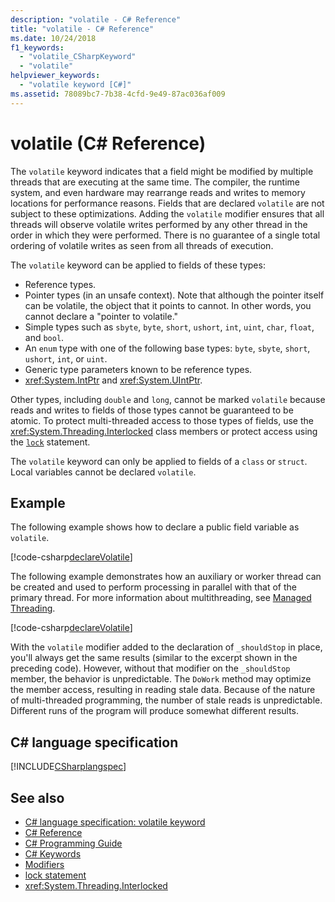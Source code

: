 ```yaml
---
description: "volatile - C# Reference"
title: "volatile - C# Reference"
ms.date: 10/24/2018
f1_keywords: 
  - "volatile_CSharpKeyword"
  - "volatile"
helpviewer_keywords: 
  - "volatile keyword [C#]"
ms.assetid: 78089bc7-7b38-4cfd-9e49-87ac036af009
---
```

# volatile (C# Reference)

The `volatile` keyword indicates that a field might be modified by multiple threads that are executing at the same time. The compiler, the runtime system, and even hardware may rearrange reads and writes to memory locations for performance reasons. Fields that are declared `volatile` are not subject to these optimizations. Adding the `volatile` modifier ensures that all threads will observe volatile writes performed by any other thread in the order in which they were performed. There is no guarantee of a single total ordering of volatile writes as seen from all threads of execution.

The `volatile` keyword can be applied to fields of these types:

- Reference types.
- Pointer types (in an unsafe context). Note that although the pointer itself can be volatile, the object that it points to cannot. In other words, you cannot declare a "pointer to volatile."
- Simple types such as `sbyte`, `byte`, `short`, `ushort`, `int`, `uint`, `char`, `float`, and `bool`.
- An `enum` type with one of the following base types: `byte`, `sbyte`, `short`, `ushort`, `int`, or `uint`.
- Generic type parameters known to be reference types.
- <xref:System.IntPtr> and <xref:System.UIntPtr>.

Other types, including `double` and `long`, cannot be marked `volatile` because reads and writes to fields of those types cannot be guaranteed to be atomic. To protect multi-threaded access to those types of fields, use the <xref:System.Threading.Interlocked> class members or protect access using the [`lock`](lock-statement.md) statement.

The `volatile` keyword can only be applied to fields of a `class` or `struct`. Local variables cannot be declared `volatile`.

## Example

The following example shows how to declare a public field variable as `volatile`.

[!code-csharp[declareVolatile](~/samples/snippets/csharp/language-reference/keywords/volatile/Program.cs#Declaration)]

The following example demonstrates how an auxiliary or worker thread can be created and used to perform processing in parallel with that of the primary thread. For more information about multithreading, see [Managed Threading](../../../standard/threading/index.md).

[!code-csharp[declareVolatile](~/samples/snippets/csharp/language-reference/keywords/volatile/Program.cs#Volatile)]

With the `volatile` modifier added to the declaration of `_shouldStop` in place, you'll always get the same results (similar to the excerpt shown in the preceding code). However, without that modifier on the `_shouldStop` member, the behavior is unpredictable. The `DoWork` method may optimize the member access, resulting in reading stale data. Because of the nature of multi-threaded programming, the number of stale reads is unpredictable. Different runs of the program will produce somewhat different results.

## C# language specification

[!INCLUDE[CSharplangspec](~/includes/csharplangspec-md.md)]

## See also

- [C# language specification: volatile keyword](../../../../_csharplang/spec/classes.md#volatile-fields)
- [C# Reference](../index.md)
- [C# Programming Guide](../../programming-guide/index.md)
- [C# Keywords](index.md)
- [Modifiers](index.md)
- [lock statement](lock-statement.md)
- <xref:System.Threading.Interlocked>
